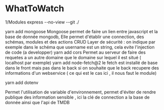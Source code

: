 # WhatToWatch
1/Modules
express --no-view --git ./ 

yarn add mongoose
Mongoose permet de faire un lien entre javascript et la base de donnée mongodb,
Elle permet d'établir une connection, des schémas, modules et des actions CRUD 
Layer de sécurité : on indique par exemple dans le schéma que username est un string, cela evite l'injection de code (a developper)
yarn add cors
Permet au serveur de faire des requetes a un autre domaine que le domaine sur lequel il est situé ( localhost par exemple)
yarn add node-fetch@2
le fetch est installé de base dans le front mais pas dans le back si on souhaite que le back recupere des informations d'un webservice ( ce qui est le cas ici , il nous faut le module)

yarn add dotenv

Permet l'utilisation de variable d'environnement, permet d'éviter de rendre publique des information sensible , ici la clé de connection a la base de donnée ainsi que l'api de TMDB